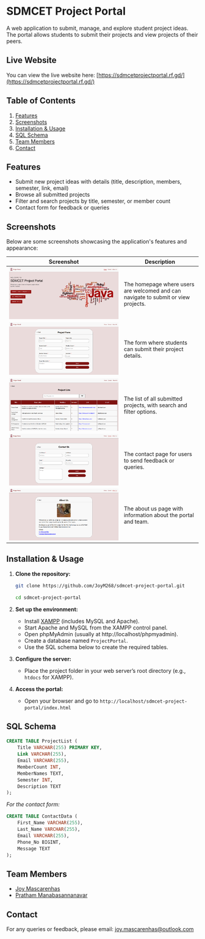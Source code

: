# SDMCET Project Portal

A web application to submit, manage, and explore student project ideas. The portal allows students to submit their projects and view projects of their peers.


## Live Website

You can view the live website here: [https://sdmcetprojectportal.rf.gd/](https://sdmcetprojectportal.rf.gd/)


## Table of Contents
1. [Features](#features)
2. [Screenshots](#screenshots)
3. [Installation & Usage](#installation--usage)
4. [SQL Schema](#sql-schema)
5. [Team Members](#team-members)
6. [Contact](#contact)


## Features
- Submit new project ideas with details (title, description, members, semester, link, email)
- Browse all submitted projects
- Filter and search projects by title, semester, or member count
- Contact form for feedback or queries


## Screenshots

Below are some screenshots showcasing the application's features and appearance:

| Screenshot | Description |
|------------|-------------|
| ![Homepage](https://github.com/JoyM268/sdmcet-project-portal/blob/main/images/homepage.png) | The homepage where users are welcomed and can navigate to submit or view projects. |
| ![Submit Project Form](https://github.com/JoyM268/sdmcet-project-portal/blob/main/images/project_form.png) | The form where students can submit their project details. |
| ![Project List](https://github.com/JoyM268/sdmcet-project-portal/blob/main/images/project_list.png) | The list of all submitted projects, with search and filter options. |
| ![Contact Page](https://github.com/JoyM268/sdmcet-project-portal/blob/main/images/contact.png) | The contact page for users to send feedback or queries. |
| ![About Us](https://github.com/JoyM268/sdmcet-project-portal/blob/main/images/about.png) | The about us page with information about the portal and team. |


## Installation & Usage

1. **Clone the repository:**
   ```bash
   git clone https://github.com/JoyM268/sdmcet-project-portal.git
   ```
   ```bash
   cd sdmcet-project-portal
   ```

2. **Set up the environment:**
   - Install [XAMPP](https://www.apachefriends.org/) (includes MySQL and Apache).
   - Start Apache and MySQL from the XAMPP control panel.
   - Open phpMyAdmin (usually at http://localhost/phpmyadmin).
   - Create a database named `ProjectPortal`.
   - Use the SQL schema below to create the required tables.

3. **Configure the server:**
   - Place the project folder in your web server’s root directory (e.g., `htdocs` for XAMPP).

4. **Access the portal:**
   - Open your browser and go to `http://localhost/sdmcet-project-portal/index.html`


## SQL Schema

```sql
CREATE TABLE ProjectList (
    Title VARCHAR(255) PRIMARY KEY,
    Link VARCHAR(255),
    Email VARCHAR(255),
    MemberCount INT,
    MemberNames TEXT,
    Semester INT,
    Description TEXT
);
```

*For the contact form:*
```sql
CREATE TABLE ContactData (
    First_Name VARCHAR(255),
    Last_Name VARCHAR(255),
    Email VARCHAR(255),
    Phone_No BIGINT,
    Message TEXT
);
```


## Team Members
- [Joy Mascarenhas](https://github.com/JoyM268)
- [Pratham Manabasannanavar](https://github.com/PrathamManabasannanavar)


## Contact

For any queries or feedback, please email: [joy.mascarenhas@outlook.com](mailto:joy.mascarenhas@outlook.com)




